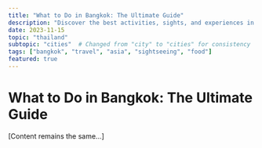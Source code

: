 ```yaml
---
title: "What to Do in Bangkok: The Ultimate Guide"
description: "Discover the best activities, sights, and experiences in Bangkok, Thailand's vibrant capital city."
date: 2023-11-15
topic: "thailand"
subtopic: "cities"  # Changed from "city" to "cities" for consistency
tags: ["bangkok", "travel", "asia", "sightseeing", "food"]
featured: true
---
```


# What to Do in Bangkok: The Ultimate Guide

[Content remains the same...] 